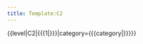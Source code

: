 ```yaml
---
title: Template:C2
---
```


<includeonly>{{level|C2|{{{1|}}}|category={{{category|}}}}}</includeonly>